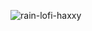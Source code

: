 ![rain-lofi-haxxy](https://github.com/Azathothas/Utils/assets/58171889/65131a66-f29d-4188-8d70-3953bc9de9d1)
